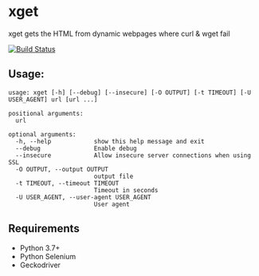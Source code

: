 # xget
xget gets the HTML from dynamic webpages where curl & wget fail

[![Build Status](https://travis-ci.com/ricardobranco777/xget.svg?branch=master)](https://travis-ci.org/ricardobranco777/xget)

## Usage:

```
usage: xget [-h] [--debug] [--insecure] [-O OUTPUT] [-t TIMEOUT] [-U USER_AGENT] url [url ...]

positional arguments:
  url

optional arguments:
  -h, --help            show this help message and exit
  --debug               Enable debug
  --insecure            Allow insecure server connections when using SSL
  -O OUTPUT, --output OUTPUT
                        output file
  -t TIMEOUT, --timeout TIMEOUT
                        Timeout in seconds
  -U USER_AGENT, --user-agent USER_AGENT
                        User agent
```

## Requirements

- Python 3.7+
- Python Selenium
- Geckodriver
